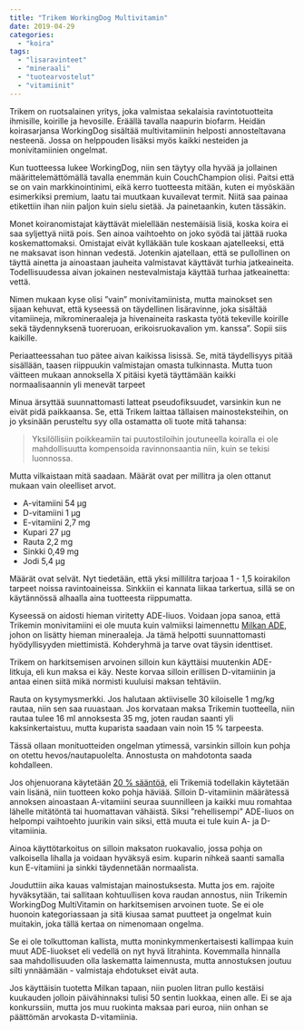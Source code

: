 ```yaml
---
title: "Trikem WorkingDog Multivitamin"
date: 2019-04-29
categories: 
  - "koira"
tags: 
  - "lisaravinteet"
  - "mineraali"
  - "tuotearvostelut"
  - "vitamiinit"
---
```


Trikem on ruotsalainen yritys, joka valmistaa sekalaisia ravintotuotteita ihmisille, koirille ja hevosille. Eräällä tavalla naapurin biofarm. Heidän koirasarjansa WorkingDog sisältää multivitamiinin helposti annosteltavana nesteenä. Jossa on helppouden lisäksi myös kaikki nesteiden ja monivitamiinien ongelmat.

<!--more-->

Kun tuotteessa lukee WorkingDog, niin sen täytyy olla hyvää ja jollainen määrittelemättömällä tavalla enemmän kuin CouchChampion olisi. Paitsi että se on vain markkinointinimi, eikä kerro tuotteesta mitään, kuten ei myöskään esimerkiksi premium, laatu tai muutkaan kuvailevat termit. Niitä saa painaa etikettiin ihan niin paljon kuin sielu sietää. Ja painetaankin, kuten tässäkin.

Monet koiranomistajat käyttävät mielellään nestemäisiä lisiä, koska koira ei saa syljettyä niitä pois. Sen ainoa vaihtoehto on joko syödä tai jättää ruoka koskemattomaksi. Omistajat eivät kylläkään tule koskaan ajatelleeksi, että ne maksavat ison hinnan vedestä. Jotenkin ajatellaan, että se pullollinen on täyttä ainetta ja ainoastaan jauheita valmistavat käyttävät turhia jatkeaineita. Todellisuudessa aivan jokainen nestevalmistaja käyttää turhaa jatkeainetta: vettä.

Nimen mukaan kyse olisi ”vain” monivitamiinista, mutta mainokset sen sijaan kehuvat, että kyseessä on täydellinen lisäravinne, joka sisältää vitamiineja, mikromineraaleja ja hivenaineita raskasta työtä tekeville koirille sekä täydennyksenä tuoreruoan, erikoisruokavalion ym. kanssa”. Sopii siis kaikille.

Periaatteessahan tuo pätee aivan kaikissa lisissä. Se, mitä täydellisyys pitää sisällään, taasen riippuukin valmistajan omasta tulkinnasta. Mutta tuon väitteen mukaan annoksella X pitäisi kyetä täyttämään kaikki normaalisaannin yli menevät tarpeet

Minua ärsyttää suunnattomasti latteat pseudofiksuudet, varsinkin kun ne eivät pidä paikkaansa. Se, että Trikem laittaa tällaisen mainosteksteihin, on jo yksinään perusteltu syy olla ostamatta oli tuote mitä tahansa:

> Yksilöllisiin poikkeamiin tai puutostiloihin joutuneella koiralla ei ole mahdollisuutta kompensoida ravinnonsaantia niin, kuin se tekisi luonnossa.

Mutta vilkaistaan mitä saadaan. Määrät ovat per millitra ja olen ottanut mukaan vain oleelliset arvot.

- A-vitamiini 54 µg
- D-vitamiini 1 µg
- E-vitamiini 2,7 mg
- Kupari 27 µg
- Rauta 2,2 mg
- Sinkki 0,49 mg
- Jodi 5,4 µg

Määrät ovat selvät. Nyt tiedetään, että yksi millilitra tarjoaa 1 - 1,5 koirakilon tarpeet noissa ravintoaineissa. Sinkkiin ei kannata liikaa tarkertua, sillä se on käytännössä alhaalla aina tuotteesta riippumatta.

Kyseessä on aidosti hieman viritetty ADE-liuos. Voidaan jopa sanoa, että Trikemin monivitamiini ei ole muuta kuin valmiiksi laimennettu [Milkan ADE](https://www.katiska.eu/tuotearviot/milka-ade-liuos/), johon on lisätty hieman mineraaleja. Ja tämä helpotti suunnattomasti hyödyllisyyden miettimistä. Kohderyhmä ja tarve ovat täysin identtiset.

Trikem on harkitsemisen arvoinen silloin kun käyttäisi muutenkin ADE-litkuja, eli kun maksa ei käy. Neste korvaa silloin erillisen D-vitamiinin ja antaa einen siitä mikä normisti kuuluisi maksan tehtäviin.

Rauta on kysymysmerkki. Jos halutaan aktiiviselle 30 kiloiselle 1 mg/kg rautaa, niin sen saa ruuastaan. Jos korvataan maksa Trikemin tuotteella, niin rautaa tulee 16 ml annoksesta 35 mg, joten raudan saanti yli kaksinkertaistuu, mutta kuparista saadaan vain noin 15 % tarpeesta.

Tässä ollaan monituotteiden ongelman ytimessä, varsinkin silloin kun pohja on otettu hevos/nautapuolelta. Annostusta on mahdotonta saada kohdalleen.

Jos ohjenuorana käytetään [20 % sääntöä](https://www.katiska.eu/tieto/koira-syominen-yleinen/taysi-vai-taydentava-lisa/), eli Trikemiä todellakin käytetään vain lisänä, niin tuotteen koko pohja häviää. Silloin D-vitamiinin määrätessä annoksen ainoastaan A-vitamiini seuraa suunnilleen ja kaikki muu romahtaa lähelle mitätöntä tai huomattavan vähäistä. Siksi ”rehellisempi” ADE-liuos on helpompi vaihtoehto juurikin vain siksi, että muuta ei tule kuin A- ja D-vitamiinia.

Ainoa käyttötarkoitus on silloin maksaton ruokavalio, jossa pohja on valkoisella lihalla ja voidaan hyväksyä esim. kuparin nihkeä saanti samalla kun E-vitamiini ja sinkki täydennetään normaalista.

Jouduttiin aika kauas valmistajan mainostuksesta. Mutta jos em. rajoite hyväksytään, tai sallitaan kohtuullisen kova raudan annostus, niin Trikemin WorkingDog MultiVitamin on harkitsemisen arvoinen tuote. Se ei ole huonoin kategoriassaan ja sitä kiusaa samat puutteet ja ongelmat kuin muitakin, joka tällä kertaa on nimenomaan ongelma.

Se ei ole tolkuttoman kallista, mutta moninkymmenkertaisesti kallimpaa kuin muut ADE-liuokset eli vedellä on nyt hyvä litrahinta. Kovemmalla hinnalla saa mahdollisuuden olla laskematta laimennusta, mutta annostuksen joutuu silti ynnäämään - valmistaja ehdotukset eivät auta.

Jos käyttäisin tuotetta Milkan tapaan, niin puolen litran pullo kestäisi kuukauden jolloin päivähinnaksi tulisi 50 sentin luokkaa, einen alle. Ei se aja konkurssiin, mutta jos muu ruokinta maksaa pari euroa, niin onhan se päättömän arvokasta D-vitamiinia.
